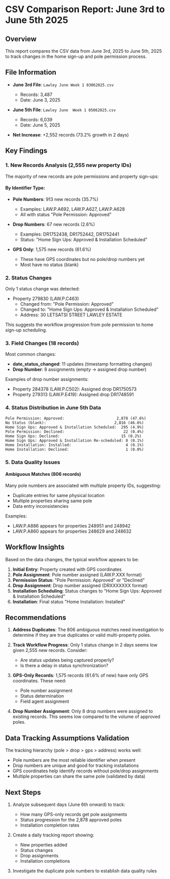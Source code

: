 # CSV Comparison Report: June 3rd to June 5th 2025

## Overview
This report compares the CSV data from June 3rd, 2025 to June 5th, 2025 to track changes in the home sign-up and pole permission process.

## File Information
- **June 3rd File**: `Lawley June Week 1 03062025.csv`
  - Records: 3,487
  - Date: June 3, 2025
  
- **June 5th File**: `Lawley June  Week 1 05062025.csv`
  - Records: 6,039
  - Date: June 5, 2025
  
- **Net Increase**: +2,552 records (73.2% growth in 2 days)

## Key Findings

### 1. New Records Analysis (2,555 new property IDs)
The majority of new records are pole permissions and property sign-ups:

#### By Identifier Type:
- **Pole Numbers**: 913 new records (35.7%)
  - Examples: LAW.P.A692, LAW.P.A627, LAW.P.A628
  - All with status "Pole Permission: Approved"
  
- **Drop Numbers**: 67 new records (2.6%)
  - Examples: DR1752438, DR1752442, DR1752441
  - Status: "Home Sign Ups: Approved & Installation Scheduled"
  
- **GPS Only**: 1,575 new records (61.6%)
  - These have GPS coordinates but no pole/drop numbers yet
  - Most have no status (blank)

### 2. Status Changes
Only 1 status change was detected:
- Property 279830 (LAW.P.C463)
  - Changed from: "Pole Permission: Approved"
  - Changed to: "Home Sign Ups: Approved & Installation Scheduled"
  - Address: 30 LETSATSI STREET LAWLEY ESTATE

This suggests the workflow progression from pole permission to home sign-up scheduling.

### 3. Field Changes (18 records)
Most common changes:
- **date_status_changed**: 11 updates (timestamp formatting changes)
- **Drop Number**: 8 assignments (empty → assigned drop number)

Examples of drop number assignments:
- Property 284378 (LAW.P.C502): Assigned drop DR1750573
- Property 279313 (LAW.P.E419): Assigned drop DR1748591

### 4. Status Distribution in June 5th Data
```
Pole Permission: Approved:                       2,878 (47.6%)
No Status (blank):                              2,816 (46.6%)
Home Sign Ups: Approved & Installation Scheduled:  295 (4.9%)
Pole Permission: Declined:                          22 (0.4%)
Home Sign Ups: Declined:                           15 (0.2%)
Home Sign Ups: Approved & Installation Re-scheduled: 8 (0.1%)
Home Installation: Installed:                        4 (0.1%)
Home Installation: Declined:                         1 (0.0%)
```

### 5. Data Quality Issues

#### Ambiguous Matches (806 records)
Many pole numbers are associated with multiple property IDs, suggesting:
- Duplicate entries for same physical location
- Multiple properties sharing same pole
- Data entry inconsistencies

Examples:
- LAW.P.A886 appears for properties 248951 and 248942
- LAW.P.A860 appears for properties 248629 and 248632

## Workflow Insights

Based on the data changes, the typical workflow appears to be:

1. **Initial Entry**: Property created with GPS coordinates
2. **Pole Assignment**: Pole number assigned (LAW.P.XXX format)
3. **Permission Status**: "Pole Permission: Approved" or "Declined"
4. **Drop Assignment**: Drop number assigned (DRXXXXXXX format)
5. **Installation Scheduling**: Status changes to "Home Sign Ups: Approved & Installation Scheduled"
6. **Installation**: Final status "Home Installation: Installed"

## Recommendations

1. **Address Duplicates**: The 806 ambiguous matches need investigation to determine if they are true duplicates or valid multi-property poles.

2. **Track Workflow Progress**: Only 1 status change in 2 days seems low given 2,555 new records. Consider:
   - Are status updates being captured properly?
   - Is there a delay in status synchronization?

3. **GPS-Only Records**: 1,575 records (61.6% of new) have only GPS coordinates. These need:
   - Pole number assignment
   - Status determination
   - Field agent assignment

4. **Drop Number Assignment**: Only 8 drop numbers were assigned to existing records. This seems low compared to the volume of approved poles.

## Data Tracking Assumptions Validation

The tracking hierarchy (pole > drop > gps > address) works well:
- Pole numbers are the most reliable identifier when present
- Drop numbers are unique and good for tracking installations
- GPS coordinates help identify records without pole/drop assignments
- Multiple properties can share the same pole (validated by data)

## Next Steps

1. Analyze subsequent days (June 6th onward) to track:
   - How many GPS-only records get pole assignments
   - Status progression for the 2,878 approved poles
   - Installation completion rates

2. Create a daily tracking report showing:
   - New properties added
   - Status changes
   - Drop assignments
   - Installation completions

3. Investigate the duplicate pole numbers to establish data quality rules
